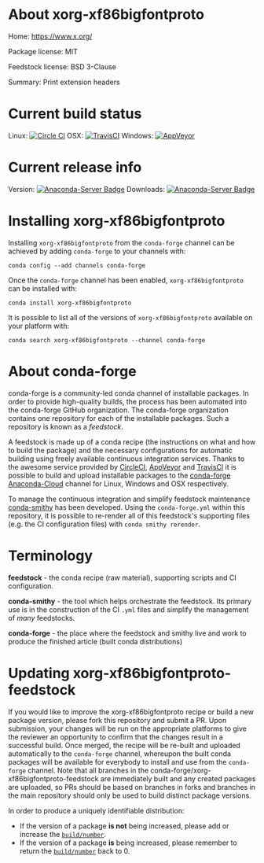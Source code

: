 About xorg-xf86bigfontproto
===========================

Home: https://www.x.org/

Package license: MIT

Feedstock license: BSD 3-Clause

Summary: Print extension headers



Current build status
====================

Linux: [![Circle CI](https://circleci.com/gh/conda-forge/xorg-xf86bigfontproto-feedstock.svg?style=shield)](https://circleci.com/gh/conda-forge/xorg-xf86bigfontproto-feedstock)
OSX: [![TravisCI](https://travis-ci.org/conda-forge/xorg-xf86bigfontproto-feedstock.svg?branch=master)](https://travis-ci.org/conda-forge/xorg-xf86bigfontproto-feedstock)
Windows: [![AppVeyor](https://ci.appveyor.com/api/projects/status/github/conda-forge/xorg-xf86bigfontproto-feedstock?svg=True)](https://ci.appveyor.com/project/conda-forge/xorg-xf86bigfontproto-feedstock/branch/master)

Current release info
====================
Version: [![Anaconda-Server Badge](https://anaconda.org/conda-forge/xorg-xf86bigfontproto/badges/version.svg)](https://anaconda.org/conda-forge/xorg-xf86bigfontproto)
Downloads: [![Anaconda-Server Badge](https://anaconda.org/conda-forge/xorg-xf86bigfontproto/badges/downloads.svg)](https://anaconda.org/conda-forge/xorg-xf86bigfontproto)

Installing xorg-xf86bigfontproto
================================

Installing `xorg-xf86bigfontproto` from the `conda-forge` channel can be achieved by adding `conda-forge` to your channels with:

```
conda config --add channels conda-forge
```

Once the `conda-forge` channel has been enabled, `xorg-xf86bigfontproto` can be installed with:

```
conda install xorg-xf86bigfontproto
```

It is possible to list all of the versions of `xorg-xf86bigfontproto` available on your platform with:

```
conda search xorg-xf86bigfontproto --channel conda-forge
```


About conda-forge
=================

conda-forge is a community-led conda channel of installable packages.
In order to provide high-quality builds, the process has been automated into the
conda-forge GitHub organization. The conda-forge organization contains one repository
for each of the installable packages. Such a repository is known as a *feedstock*.

A feedstock is made up of a conda recipe (the instructions on what and how to build
the package) and the necessary configurations for automatic building using freely
available continuous integration services. Thanks to the awesome service provided by
[CircleCI](https://circleci.com/), [AppVeyor](http://www.appveyor.com/)
and [TravisCI](https://travis-ci.org/) it is possible to build and upload installable
packages to the [conda-forge](https://anaconda.org/conda-forge)
[Anaconda-Cloud](http://docs.anaconda.org/) channel for Linux, Windows and OSX respectively.

To manage the continuous integration and simplify feedstock maintenance
[conda-smithy](http://github.com/conda-forge/conda-smithy) has been developed.
Using the ``conda-forge.yml`` within this repository, it is possible to re-render all of
this feedstock's supporting files (e.g. the CI configuration files) with ``conda smithy rerender``.


Terminology
===========

**feedstock** - the conda recipe (raw material), supporting scripts and CI configuration.

**conda-smithy** - the tool which helps orchestrate the feedstock.
                   Its primary use is in the construction of the CI ``.yml`` files
                   and simplify the management of *many* feedstocks.

**conda-forge** - the place where the feedstock and smithy live and work to
                  produce the finished article (built conda distributions)


Updating xorg-xf86bigfontproto-feedstock
========================================

If you would like to improve the xorg-xf86bigfontproto recipe or build a new
package version, please fork this repository and submit a PR. Upon submission,
your changes will be run on the appropriate platforms to give the reviewer an
opportunity to confirm that the changes result in a successful build. Once
merged, the recipe will be re-built and uploaded automatically to the
`conda-forge` channel, whereupon the built conda packages will be available for
everybody to install and use from the `conda-forge` channel.
Note that all branches in the conda-forge/xorg-xf86bigfontproto-feedstock are
immediately built and any created packages are uploaded, so PRs should be based
on branches in forks and branches in the main repository should only be used to
build distinct package versions.

In order to produce a uniquely identifiable distribution:
 * If the version of a package **is not** being increased, please add or increase
   the [``build/number``](http://conda.pydata.org/docs/building/meta-yaml.html#build-number-and-string).
 * If the version of a package **is** being increased, please remember to return
   the [``build/number``](http://conda.pydata.org/docs/building/meta-yaml.html#build-number-and-string)
   back to 0.
